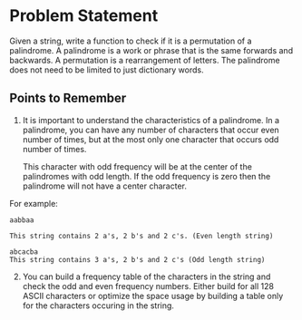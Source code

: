 # Problem Statement
Given a string, write a function to check if it is a permutation of a palindrome. A palindrome is a work or phrase that is the same forwards and backwards. A permutation is a rearrangement of letters. The palindrome does not need to be limited to just dictionary words.

## Points to Remember
1. It is important to understand the characteristics of a palindrome. In a palindrome, you can have any number of characters that occur even number of times, but at the most only one character that occurs odd number of times.

    This character with odd frequency will be at the center of the palindromes with odd length. If the odd frequency is zero then the palindrome will not have a center character. 

For example:
```
aabbaa

This string contains 2 a's, 2 b's and 2 c's. (Even length string)
```
```
abcacba
This string contains 3 a's, 2 b's and 2 c's (Odd length string)
```

2. You can build a frequency table of the characters in the string and check the odd and even frequency numbers. Either build for all 128 ASCII characters or optimize the space usage by building a table only for the characters occuring in the string.
